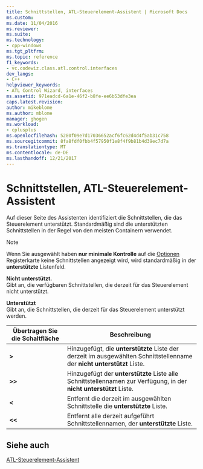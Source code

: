 ```yaml
---
title: Schnittstellen, ATL-Steuerelement-Assistent | Microsoft Docs
ms.custom: 
ms.date: 11/04/2016
ms.reviewer: 
ms.suite: 
ms.technology:
- cpp-windows
ms.tgt_pltfrm: 
ms.topic: reference
f1_keywords:
- vc.codewiz.class.atl.control.interfaces
dev_langs:
- C++
helpviewer_keywords:
- ATL Control Wizard, interfaces
ms.assetid: 971eadcd-6a1e-46f2-b8fe-ee6b53dfe3ea
caps.latest.revision: 
author: mikeblome
ms.author: mblome
manager: ghogen
ms.workload:
- cplusplus
ms.openlocfilehash: 5280f09e7d17036652acf6fc62d4d4f5ab31c758
ms.sourcegitcommit: 8fa8fdf0fbb4f57950f1e8f4f9b81b4d39ec7d7a
ms.translationtype: MT
ms.contentlocale: de-DE
ms.lasthandoff: 12/21/2017
---
```

# <a name="interfaces-atl-control-wizard"></a>Schnittstellen, ATL-Steuerelement-Assistent
Auf dieser Seite des Assistenten identifiziert die Schnittstellen, die das Steuerelement unterstützt. Standardmäßig sind die unterstützten Schnittstellen in der Regel von den meisten Containern verwendet.  
  
> [!NOTE]
>  Wenn Sie ausgewählt haben **nur minimale Kontrolle** auf die [Optionen](../../atl/reference/options-atl-control-wizard.md) Registerkarte keine Schnittstellen angezeigt wird, wird standardmäßig in der **unterstützte** Listenfeld.  
  
 **Nicht unterstützt.**  
 Gibt an, die verfügbaren Schnittstellen, die derzeit für das Steuerelement nicht unterstützt.  
  
 **Unterstützt**  
 Gibt an, die Schnittstellen, die derzeit für das Steuerelement unterstützt werden.  
  
|Übertragen Sie die Schaltfläche|Beschreibung|  
|---------------------|-----------------|  
|**>**|Hinzugefügt, die **unterstützte** Liste der derzeit im ausgewählten Schnittstellenname der **nicht unterstützt** Liste.|  
|**>>**|Hinzugefügt der **unterstützte** Liste alle Schnittstellennamen zur Verfügung, in der **nicht unterstützt** Liste.|  
|**<**|Entfernt die derzeit im ausgewählten Schnittstelle die **unterstützte** Liste.|  
|**<<**|Entfernt alle derzeit aufgeführt Schnittstellennamen, der **unterstützte** Liste.|  
  
## <a name="see-also"></a>Siehe auch  
 [ATL-Steuerelement-Assistent](../../atl/reference/atl-control-wizard.md)

